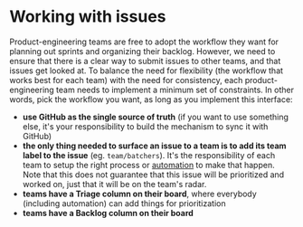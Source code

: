 # Working with issues

Product-engineering teams are free to adopt the workflow they want for planning out sprints and organizing their backlog. However, we need to ensure that there is a clear way to submit issues to other teams, and that issues get looked at. To balance the need for flexibility (the workflow that works best for each team) with the need for consistency, each product-engineering team needs to implement a minimum set of constraints. In other words, pick the workflow you want, as long as you implement this interface:

- **use GitHub as the single source of truth** (if you want to use something else, it's your responsibility to build the mechanism to sync it with GitHub)
- **the only thing needed to surface an issue to a team is to add its team label to the issue** (eg. `team/batchers`). It's the responsibility of each team to setup the right process or [automation](https://github.com/sourcegraph/sourcegraph/blob/main/.github/workflows/label-move.yml) to make that happen. Note that this does not guarantee that this issue will be prioritized and worked on, just that it will be on the team's radar.
- **teams have a Triage column on their board**, where everybody (including automation) can add things for prioritization
- **teams have a Backlog column on their board**
